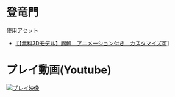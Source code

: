 # 登竜門
使用アセット
+ [![【無料3Dモデル】錦鯉　アニメーション付き　カスタマイズ可]](https://booth.pm/ja/items/4730698)

# プレイ動画(Youtube)
[![プレイ映像](https://github.com/user-attachments/assets/fc5802e8-a681-442b-a603-cc5651267279)](https://youtu.be/MBalxDOLksc)
